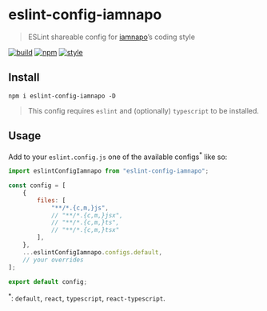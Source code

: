 # eslint-config-iamnapo

> ESLint shareable config for [iamnapo](https://iamnapo.me)’s coding style

[![build](https://badges.iamnapo.me/ci/iamnapo/eslint-config-iamnapo)](https://github.com/iamnapo/eslint-config-iamnapo/actions) [![npm](https://badges.iamnapo.me/npm/eslint-config-iamnapo)](https://www.npmjs.com/package/eslint-config-iamnapo) [![style](https://badges.iamnapo.me/style)](https://iamnapo.me)

## Install

```console
npm i eslint-config-iamnapo -D
```

> This config requires `eslint` and (optionally) `typescript` to be installed.

## Usage

Add to your `eslint.config.js` one of the available configs<sup>*</sup> like so:

```js
import eslintConfigIamnapo from "eslint-config-iamnapo";

const config = [
	{
		files: [
			"**/*.{c,m,}js",
			// "**/*.{c,m,}jsx",
			// "**/*.{c,m,}ts",
			// "**/*.{c,m,}tsx"
		],
	},
	...eslintConfigIamnapo.configs.default,
	// your overrides
];

export default config;
```

<sup>*</sup>: `default`, `react`, `typescript`, `react-typescript`.
